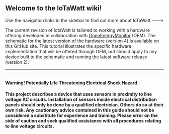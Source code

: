 ## Welcome to the IoTaWatt wiki!

Use the navigation links in the sidebar to find out more about IoTaWatt --->

The current revision of IotaWatt is tailored to working with a hardware offering developed in collaboration with [OpenEnergyMonitor](https://community.openenergymonitor.org/) (OEM).  The schematic for the latest version of the hardware (version 4) is available on this GitHub site.  This tutorial illustrates the specific hardware implementation that will be offered through OEM, but should apply to any device built to the schematic and running the latest software release (version 2). 
***




***

#### **Warning! Potentially Life Threatening Electrical Shock Hazard.**

**This project describes a device that uses sensors in proximity to line voltage AC circuits. Installation of sensors inside electrical distribution panels should only be done by a qualified electrician.  Others do so at their own risk. Any cautionary advice contained in this guide should not be considered a substitute for experience and training. Please error on the side of caution and seek qualified assistance with all procedures relating to line voltage circuits.**

